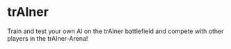 # trAIner

Train and test your own AI on the trAIner battlefield and compete with other players in the trAIner-Arena!
